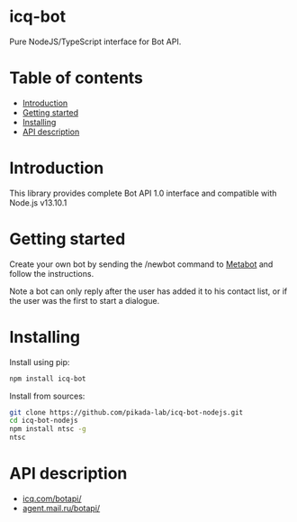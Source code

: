 # icq-bot  

Pure NodeJS/TypeScript interface for Bot API.

# Table of contents
- [Introduction](#introduction)
- [Getting started](#getting-started)
- [Installing](#installing)
- [API description](#api-description)

# Introduction

This library provides complete Bot API 1.0 interface and compatible with Node.js v13.10.1

# Getting started

Create your own bot by sending the /newbot command to <a href="https://icq.com/people/70001">Metabot</a> and follow the instructions.

Note a bot can only reply after the user has added it to his contact list, or if the user was the first to start a dialogue.

# Installing
Install using pip:
```bash
npm install icq-bot 
```

Install from sources:
```bash
git clone https://github.com/pikada-lab/icq-bot-nodejs.git
cd icq-bot-nodejs
npm install ntsc -g
ntsc
```

# API description
<ul>
    <li><a href="https://icq.com/botapi/">icq.com/botapi/</a></li>
    <li><a href="https://agent.mail.ru/botapi/">agent.mail.ru/botapi/</a></li>
</ul>
